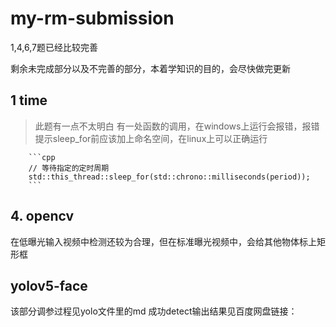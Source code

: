 # my-rm-submission
1,4,6,7题已经比较完善

剩余未完成部分以及不完善的部分，本着学知识的目的，会尽快做完更新

## 1 time
> 此题有一点不太明白
> 有一处函数的调用，在windows上运行会报错，报错提示sleep_for前应该加上命名空间，在linux上可以正确运行
>


        ```cpp
        // 等待指定的定时周期
        std::this_thread::sleep_for(std::chrono::milliseconds(period));
        ```

## 4. opencv 

在低曝光输入视频中检测还较为合理，但在标准曝光视频中，会给其他物体标上矩形框

## yolov5-face
该部分调参过程见yolo文件里的md
成功detect输出结果见百度网盘链接：

